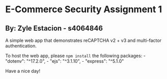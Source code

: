 # E-Commerce Security Assignment 1
## By: Zyle Estacion - s4064846

A simple web app that demonstrates reCAPTCHA v2 + v3 and multi-factor authentication.

To host the web app, please `npm install` the following packages:
    - "dotenv": "^17.2.0",
    - "ejs": "^3.1.10",
    - "express": "^5.1.0"

Have a nice day!